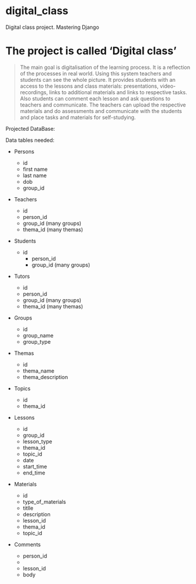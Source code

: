 # digital_class
Digital class project. Mastering Django

# The project is called ‘Digital class’
> The main goal is digitalisation of the learning process. It is a reflection of the processes in real world. Using this system teachers and students can see the whole picture.
It provides students with an access to the lessons and class materials: presentations, video-recordings, links to additional materials and links to respective tasks. Also students can comment each lesson and ask questions to teachers and communicate.
The teachers can upload the respective materials and do assessments and communicate with the students and place tasks and materials for self-studying.

Projected DataBase: 

Data tables needed:
- Persons
	- id
	- first name
	- last name
	- dob
	- group_id

- Teachers
	- id
	- person_id
	- group_id (many groups)
	- thema_id (many themas)
- Students
  - id
	- person_id
	- group_id (many groups)

- Tutors
	- id
	- person_id
	- group_id (many groups)
	- thema_id (many themas)

- Groups
	- id
	- group_name
	- group_type

- Themas
	- id
	- thema_name
	- thema_description

- Topics
	- id
	- thema_id

- Lessons
	- id
	- group_id
	- lesson_type
	- thema_id
	- topic_id
	- date
	- start_time
	- end_time

- Materials
	- id
	- type_of_materials
	- titlle
	- description
	- lesson_id
	- thema_id
	- topic_id

- Comments
	- person_id
	- 
	- lesson_id
	- body

